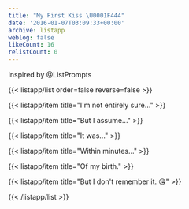 ```yaml
---
title: "My First Kiss \U0001F444"
date: '2016-01-07T03:09:33+00:00'
archive: listapp
weblog: false
likeCount: 16
relistCount: 0
---
```


Inspired by @ListPrompts

<!--more-->

{{< listapp/list order=false reverse=false >}}

   {{< listapp/item title="I'm not entirely sure..." >}}

   {{< listapp/item title="But I assume..." >}}

   {{< listapp/item title="It was…" >}}

   {{< listapp/item title="Within minutes…" >}}

   {{< listapp/item title="Of my birth." >}}

   {{< listapp/item title="But I don't remember it. 😘" >}}

{{< /listapp/list >}}
